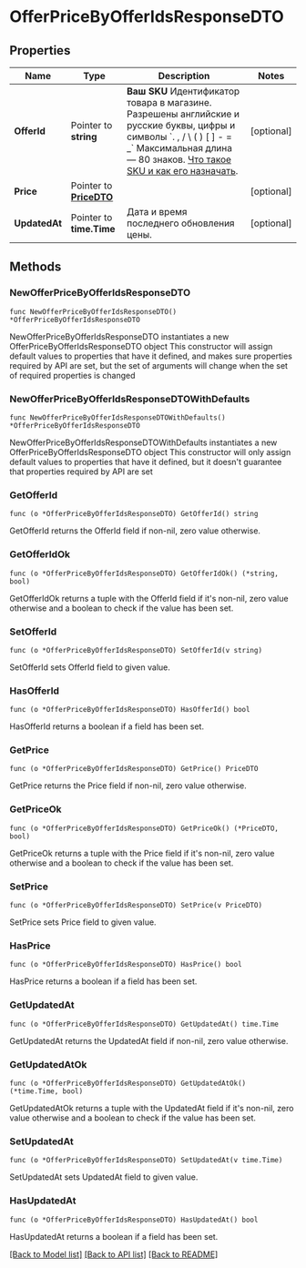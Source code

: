 # OfferPriceByOfferIdsResponseDTO

## Properties

Name | Type | Description | Notes
------------ | ------------- | ------------- | -------------
**OfferId** | Pointer to **string** |   **Ваш SKU**  Идентификатор товара в магазине. Разрешены английские и русские буквы, цифры и символы &#x60;. , / \\ ( ) [ ] - &#x3D; _&#x60;  Максимальная длина — 80 знаков.  [Что такое SKU и как его назначать](https://yandex.ru/support/marketplace/assortment/add/index.html#fields).  | [optional] 
**Price** | Pointer to [**PriceDTO**](PriceDTO.md) |  | [optional] 
**UpdatedAt** | Pointer to **time.Time** | Дата и время последнего обновления цены. | [optional] 

## Methods

### NewOfferPriceByOfferIdsResponseDTO

`func NewOfferPriceByOfferIdsResponseDTO() *OfferPriceByOfferIdsResponseDTO`

NewOfferPriceByOfferIdsResponseDTO instantiates a new OfferPriceByOfferIdsResponseDTO object
This constructor will assign default values to properties that have it defined,
and makes sure properties required by API are set, but the set of arguments
will change when the set of required properties is changed

### NewOfferPriceByOfferIdsResponseDTOWithDefaults

`func NewOfferPriceByOfferIdsResponseDTOWithDefaults() *OfferPriceByOfferIdsResponseDTO`

NewOfferPriceByOfferIdsResponseDTOWithDefaults instantiates a new OfferPriceByOfferIdsResponseDTO object
This constructor will only assign default values to properties that have it defined,
but it doesn't guarantee that properties required by API are set

### GetOfferId

`func (o *OfferPriceByOfferIdsResponseDTO) GetOfferId() string`

GetOfferId returns the OfferId field if non-nil, zero value otherwise.

### GetOfferIdOk

`func (o *OfferPriceByOfferIdsResponseDTO) GetOfferIdOk() (*string, bool)`

GetOfferIdOk returns a tuple with the OfferId field if it's non-nil, zero value otherwise
and a boolean to check if the value has been set.

### SetOfferId

`func (o *OfferPriceByOfferIdsResponseDTO) SetOfferId(v string)`

SetOfferId sets OfferId field to given value.

### HasOfferId

`func (o *OfferPriceByOfferIdsResponseDTO) HasOfferId() bool`

HasOfferId returns a boolean if a field has been set.

### GetPrice

`func (o *OfferPriceByOfferIdsResponseDTO) GetPrice() PriceDTO`

GetPrice returns the Price field if non-nil, zero value otherwise.

### GetPriceOk

`func (o *OfferPriceByOfferIdsResponseDTO) GetPriceOk() (*PriceDTO, bool)`

GetPriceOk returns a tuple with the Price field if it's non-nil, zero value otherwise
and a boolean to check if the value has been set.

### SetPrice

`func (o *OfferPriceByOfferIdsResponseDTO) SetPrice(v PriceDTO)`

SetPrice sets Price field to given value.

### HasPrice

`func (o *OfferPriceByOfferIdsResponseDTO) HasPrice() bool`

HasPrice returns a boolean if a field has been set.

### GetUpdatedAt

`func (o *OfferPriceByOfferIdsResponseDTO) GetUpdatedAt() time.Time`

GetUpdatedAt returns the UpdatedAt field if non-nil, zero value otherwise.

### GetUpdatedAtOk

`func (o *OfferPriceByOfferIdsResponseDTO) GetUpdatedAtOk() (*time.Time, bool)`

GetUpdatedAtOk returns a tuple with the UpdatedAt field if it's non-nil, zero value otherwise
and a boolean to check if the value has been set.

### SetUpdatedAt

`func (o *OfferPriceByOfferIdsResponseDTO) SetUpdatedAt(v time.Time)`

SetUpdatedAt sets UpdatedAt field to given value.

### HasUpdatedAt

`func (o *OfferPriceByOfferIdsResponseDTO) HasUpdatedAt() bool`

HasUpdatedAt returns a boolean if a field has been set.


[[Back to Model list]](../README.md#documentation-for-models) [[Back to API list]](../README.md#documentation-for-api-endpoints) [[Back to README]](../README.md)


